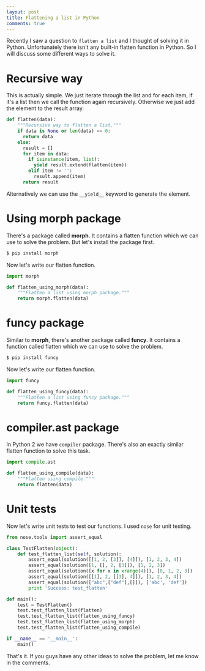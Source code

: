 ```yaml
---
layout: post
title: Flattening a list in Python
comments: true
---
```


Recently I saw a question to `flatten a list` and I thought of solving it in Python. Unfortunately there isn't any built-in flatten function in Python. So I will discuss some different ways to solve it.

# Recursive way
This is actually simple. We just iterate through the list and for each item, if it's a list then we call the function again recursively. Otherwise we just add the element to the result array.

```Python
def flatten(data):
    """Recursive way to flatten a list."""
    if data is None or len(data) == 0:
      return data
    else:
      result = []
      for item in data:
        if isinstance(item, list):
          yield result.extend(flatten(item))
        elif item != '':
          result.append(item)
      return result
```

Alternatively we can use the `__yield__` keyword to generate the element.

# Using __morph__ package
There's a package called __morph__. It contains a flatten function which we can use to solve the problem. But let's install the package first.

```bash
$ pip install morph
```
Now let's write our flatten function.

```Python
import morph

def flatten_using_morph(data):
    """Flatten a list using morph package."""
    return morph.flatten(data)
```

# __funcy__ package
Similar to __morph__, there's another package called __funcy__. It contains a function called flatten which we can use to solve the problem.

```bash
$ pip install funcy
```
Now let's write our flatten function.

```Python
import funcy

def flatten_using_funcy(data):
    """Flatten a list using funcy package."""
    return funcy.flatten(data)
```

# __compiler.ast__ package
In Python 2 we have `compiler` package. There's also an exactly similar flatten function to solve this task.

```Python
import compile.ast

def flatten_using_compile(data):
    """Flatten using compile."""
    return flatten(data)
```

# Unit tests
Now let's write unit tests to test our functions. I used `nose` for unit testing.

```Python
from nose.tools import assert_equal

class TestFlatten(object):
    def test_flatten_list(self, solution):
        assert_equal(solution([[1, 2, [3]], [4]]), [1, 2, 3, 4])
        assert_equal(solution([1, [], 2, [3]]), [1, 2, 3])
        assert_equal(solution([x for x in xrange(4)]), [0, 1, 2, 3])
        assert_equal(solution([[1], 2, [[3], 4]]), [1, 2, 3, 4])
        assert_equal(solution(["abc",["def"],[]]), ['abc', 'def'])
        print 'Success: test_flatten'

def main():
    test = TestFlatten()
    test.test_flatten_list(flatten)
    test.test_flatten_list(flatten_using_funcy)
    test.test_flatten_list(flatten_using_morph)
    test.test_flatten_list(flatten_using_compile)

if __name__ == '__main__':
    main()
```

That's it. If you guys have any other ideas to solve the problem, let me know in the comments.
